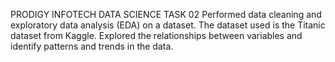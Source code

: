 PRODIGY INFOTECH DATA SCIENCE TASK 02
Performed data cleaning and exploratory data analysis (EDA) on a dataset. The dataset used is the Titanic dataset from Kaggle. Explored the relationships between variables and identify patterns and trends in the data.
